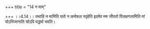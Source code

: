 +++
title = "14 न माम्"

+++
।।4.14।। तथाहि न मामिति यतो न कर्मफल स्पृहेति इदमेव मम जीवतो
विलक्षणत्वमिति मां योऽभिजानाति सोऽपि मद्धर्मा भवति।
